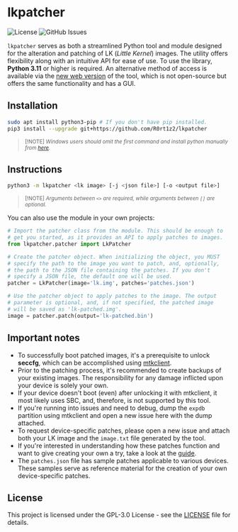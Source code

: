 # lkpatcher

![License](https://img.shields.io/github/license/R0rt1z2/lkpatcher)
![GitHub Issues](https://img.shields.io/github/issues-raw/R0rt1z2/lkpatcher?color=red)

`lkpatcher` serves as both a streamlined Python tool and module designed for the alteration and patching of LK (_Little Kernel_) images. The utility offers flexibility along with an intuitive API for ease of use. To use the library, **Python 3.11** or higher is required. An alternative method of access is available via the [new web version](https://lkpatcher.r0rt1z2.com/) of the tool, which is not open-source but offers the same functionality and has a GUI.

## Installation

```bash
sudo apt install python3-pip # If you don't have pip installed.
pip3 install --upgrade git+https://github.com/R0rt1z2/lkpatcher
```
> <small>[!NOTE]
> _Windows users should omit the first command and install python manually from [here](https://www.python.org/downloads/)._</small>

## Instructions
```bash
python3 -m lkpatcher <lk image> [-j <json file>] [-o <output file>]
```
> <small>[!NOTE]
> _Arguments between `<>` are required, while arguments between `[]` are optional.</small>_

You can also use the module in your own projects:
```python
# Import the patcher class from the module. This should be enough to
# get you started, as it provides an API to apply patches to images.
from lkpatcher.patcher import LkPatcher

# Create the patcher object. When initializing the object, you MUST
# specify the path to the image you want to patch, and, optionally,
# the path to the JSON file containing the patches. If you don't
# specify a JSON file, the default one will be used.
patcher = LkPatcher(image='lk.img', patches='patches.json')

# Use the patcher object to apply patches to the image. The output
# parameter is optional, and, if not specified, the patched image
# will be saved as 'lk-patched.img'.
image = patcher.patch(output='lk-patched.bin')
```

## Important notes
- To successfully boot patched images, it's a prerequisite to unlock **seccfg**, which can be accomplished using [mtkclient](https://github.com/bkerler/mtkclient).
- Prior to the patching process, it's recommended to create backups of your existing images. The responsibility for any damage inflicted upon your device is solely your own. 
- If your device doesn't boot (even) after unlocking it with mtkclient, it most likely uses SBC, and, therefore, is not supported by this tool.
- If you're running into issues and need to debug, dump the `expdb` partition using mtkclient and open a new issue here with the dump attached.
- To request device-specific patches, please open a new issue and attach both your LK image and the `image.txt` file generated by the tool.
- If you're interested in understanding how these patches function and want to give creating your own a try, take a look at the [guide](https://github.com/R0rt1z2/lkpatcher/tree/master/guide.pdf).
- The `patches.json` file has sample patches applicable to various devices. These samples serve as reference material for the creation of your own device-specific patches.

## License
This project is licensed under the GPL-3.0 License - see the [LICENSE](https://github.com/R0rt1z2/lkpatcher/tree/master/LICENSE) file for details.
